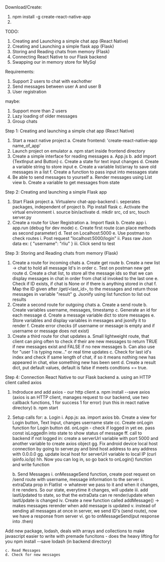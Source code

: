Download/Create:
1. npm install -g create-react-native-app
2. 

TODO:

1. Creating and Launching a simple chat app (React Native)
2. Creating and Launching a simple flask app (Flask)
3. Storing and Reading chats from memory (Flask)
4. Connecting React Native to our Flask backend
5. Swapping our in memory store for MySql

Requirements: 
1. Support 2 users to chat with eachother
2. Send messages between user A and user B
3. User registration

maybe:
1. Support more than 2 users
2. Lazy loading of older messages
3. Group chats

Step 1: Creating and launching a simple chat app (React Native)
1. Start a react native project
    a. Create frontend: 'create-react-native-app name_of_app'
2. Launch project on emulator
    a. npm start inside frontend directory
3. Create a simple interface for reading messages
    a. App.js
    b. add import {TextInput and Button}
    c. Create a state for text input changes
    d. Create a variable string to store input
    e. Create a variable list/array to save old messages in a list
    f. Create a function to pass input into messages state
4. Be able to send messages to yourself
    a. Render messages using List view
    b. Create a variable to get messages from state

Step 2: Creating and launching a simple Flask app
1. Start Flask project
    a. Virtualenv chat-app-backend
        i. seperates packages, independent of project
    b. Pip install flask
    c. Activate the virtual environment
        i. source bin/activate
    d. mkdir src, cd src, touch server.py
2. Create a route for User Registration
    a. Import flask
    b. Create app
        i. app.run (debug for dev mode)
    c. Create first route (can place methods as second parameter)
    d. Test on Localhost:5000
    e. Use postman to check routes
        i. Post request "localhost:5000/login"
        ii. Pass raw Json data 
            ex: {
	                "username": "rliu"
                }
        iii. Click send to test


Step 3: Storing and Reading chats from memory (Flask)
1. Create a route for incoming chats
    a. Create get route
    b. Create a new list -> chat to hold all message Id's in order
    c. Test on postman new get route
    d. Create a chat list, to store all the message ids so that we can display messages in chat in order from chat id invoked to the last one
    e. Check if ID exists, if chat is None or if there is anything stored in chat
    f. Map the ID given after /get/<last_id>, to the messages and return those messages in variable "result"
    g. Jsonify using list function to list out results
2. Create a second route for outgoing chats
    a. Create a send route
    b. Create variables username, messages, timestamp
    c. Generate an id for each message
    d. Create a message variable dict to store messages
    e. Store variables and display variables in messages and jsonify it to render
    f. Create error checks (if username or message is empty and if username or message does not exist)
3. Create a third route for chat updates
    a. Small lightweight route, that client can ping often to check if their are new messages to return TRUE if new messages exist and FALSE if no new messages
    b. Can also use for "user 1 is typing now..." or real time updates
    c. Check for last id's index and check if same length of chat, if so it means nothing new has appeared in chat, else something new has been sent
    d. Create a result dict, put default values, default is false if meets condtions == true.

Step 4: Connection React Native to our Flask backend
    a. using an HTTP client called axios
1. Indroduce and add axios - our http client
    a. npm install --save axios (axios is an HTTP client, manages request to our backend, use two callback functions, 1 for success 1 for error) (run this in react native directory)
    b. npm start
2. Setup calls for:
    a. Login
        i. App.js:
            aa. import axios
            bb. Create a view for Login button, Text Input, changes username state
            cc. Create onLogin function for Login button
            dd. onLogin - check if logged in yet
            ee. pass const isLoggedIn into state to show status of message
            ff. call to backend if not logged in: create a serverUrl variable with port 5000 and another variable to create axios object
            gg. Fix android device local host connection by going to server.py and bind host address to any address with 0.0.0.0
            gg. update local host for serverUrl variable to local IP (curl ipinfo.io/ip)
            hh. Now you can log in, so go back to onLogin() function and write function

    b. Send Messages
        i. onMessageSend function, create post request on /send route with username, message information to the server
        ii. extraData prop in Flatlist -> whatever we pass to it and when it changes, it re renders. So our state, everytime it changes, will update 
        iii. add lastUpdated to state, so that the extraData can re render/update when lastUpdate is changed
        iv. Create a new function called addMessage() -> makes messages rerender when add message is updated
        v. instead of sending all messages at once in server, we send ID's (send route), now we have a response from server
        vi. go to onMessageSend(put response into .then)

Add new package, lodash, deals with arrays and collections to make javascript easier to write with premade funcitons - does the heavy lifting for you
    npm install --save lodash (in backend directory)

    c. Read Messages
    d. Check for new messages
